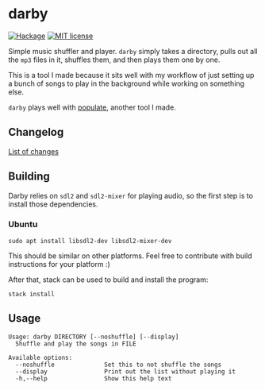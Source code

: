 # darby

[![Hackage](https://img.shields.io/hackage/v/darby.svg)](https://hackage.haskell.org/package/darby)
[![MIT license](https://img.shields.io/badge/license-MIT-blue.svg)](https://github.com/cronokirby/darby/blob/master/LICENSE)



Simple music shuffler and player. `darby` simply
takes a directory, pulls out all the `mp3` files in it,
shuffles them, and then plays them one by one.

This is a tool I made because it sits well with my workflow
of just setting up a bunch of songs to play
in the background while working on something else.

`darby` plays well with 
[populate](https://github.com/cronokirby/populate),
another tool I made.


## Changelog
[List of changes](CHANGELOG.md)


## Building

Darby relies on `sdl2` and `sdl2-mixer` for playing audio,
so the first step is to install those dependencies.

### Ubuntu
```
sudo apt install libsdl2-dev libsdl2-mixer-dev
```

This should be similar on other platforms.
Feel free to contribute with build instructions for your
platform :)


After that, stack can be used to build and install the
program:
```
stack install
```

## Usage
```
Usage: darby DIRECTORY [--noshuffle] [--display]
  Shuffle and play the songs in FILE

Available options:
  --noshuffle              Set this to not shuffle the songs
  --display                Print out the list without playing it
  -h,--help                Show this help text
```
